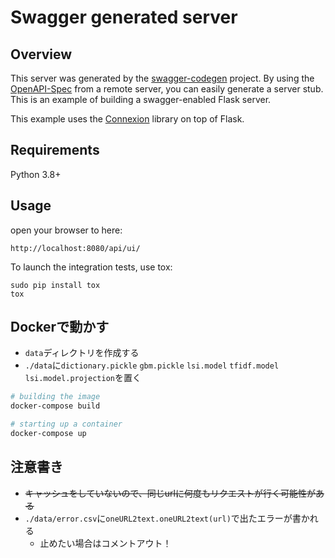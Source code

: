 # Swagger generated server

## Overview
This server was generated by the [swagger-codegen](https://github.com/swagger-api/swagger-codegen) project. By using the
[OpenAPI-Spec](https://github.com/swagger-api/swagger-core/wiki) from a remote server, you can easily generate a server stub.  This
is an example of building a swagger-enabled Flask server.

This example uses the [Connexion](https://github.com/zalando/connexion) library on top of Flask.

## Requirements
Python 3.8+

## Usage
open your browser to here:

```
http://localhost:8080/api/ui/
```

To launch the integration tests, use tox:
```
sudo pip install tox
tox
```

## Dockerで動かす
- `data`ディレクトリを作成する
- `./data`に`dictionary.pickle` `gbm.pickle` `lsi.model` `tfidf.model` `lsi.model.projection`を置く

```bash
# building the image
docker-compose build

# starting up a container
docker-compose up
```

## 注意書き
- ~~キャッシュをしていないので、同じurlに何度もリクエストが行く可能性がある~~
- `./data/error.csv`に`oneURL2text.oneURL2text(url)`で出たエラーが書かれる
    - 止めたい場合はコメントアウト！
